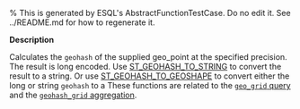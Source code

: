 % This is generated by ESQL's AbstractFunctionTestCase. Do no edit it. See ../README.md for how to regenerate it.

**Description**

Calculates the `geohash` of the supplied geo_point at the specified precision. The result is long encoded. Use [ST_GEOHASH_TO_STRING](#esql-st_geohash_to_string) to convert the result to a string. Or use [ST_GEOHASH_TO_GEOSHAPE](#esql-st_geohash_to_geoshape) to convert either the long or string `geohash` to a  These functions are related to the [`geo_grid` query](/reference/query-languages/query-dsl/query-dsl-geo-grid-query) and the [`geohash_grid` aggregation](/reference/aggregations/search-aggregations-bucket-geohashgrid-aggregation).

